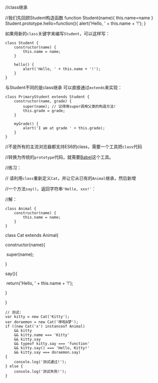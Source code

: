 //class继承

//我们先回顾Student构造函数
function Student(name){
    this.name=name
}
Student.prototype.hello=function(){
     alert('Hello, ' + this.name + '!');
}

 如果用新的`class`关键字来编写`Student`，可以这样写： 

```
class Student {
    constructor(name) {
        this.name = name;
    }

    hello() {
        alert('Hello, ' + this.name + '!');
    }
}
```

与Student不同的是class继承 可以直接通过`extends`来实现： 

```
class PrimaryStudent extends Student {
    constructor(name, grade) {
        super(name); // 记得用super调用父类的构造方法!
        this.grade = grade;
    }

    myGrade() {
        alert('I am at grade ' + this.grade);
    }
}
```

 //不是所有的主流浏览器都支持ES6的class，需要一个工具把`class`代码

//转换为传统的`prototype`代码，就需要[Babel](https://babeljs.io/)这个工具。 



//练习：

// 请利用`class`重新定义`Cat`，并让它从已有的`Animal`继承，然后新增

//一个方法`say()`，返回字符串`'Hello, xxx!'`： 

//解：

```
class Animal {
    constructor(name) {
        this.name = name;
    }
}
```

class Cat extends Animal{

  constructor(name){

​    super(name);

  }

  say(){

​    return('Hello, ' + this.name + '!');

  }

}

```
// 测试:
var kitty = new Cat('Kitty');
var doraemon = new Cat('哆啦A梦');
if ((new Cat('x') instanceof Animal)
    && kitty 
    && kitty.name === 'Kitty'
    && kitty.say
    && typeof kitty.say === 'function'
    && kitty.say() === 'Hello, Kitty!'
    && kitty.say === doraemon.say)
{
    console.log('测试通过!');
} else {
    console.log('测试失败!');
}
```

